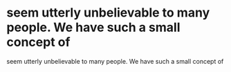 # seem utterly unbelievable to many people. We have such a small concept of

seem utterly unbelievable to many people. We have such a small concept of